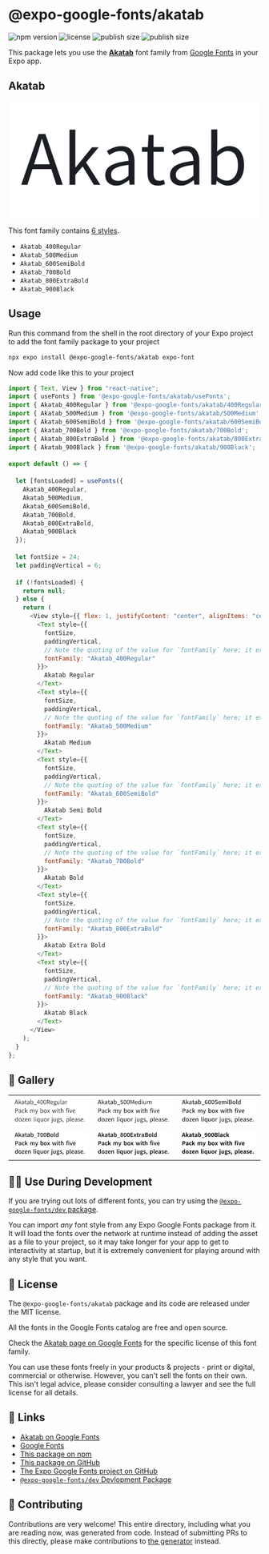 # @expo-google-fonts/akatab

![npm version](https://flat.badgen.net/npm/v/@expo-google-fonts/akatab)
![license](https://flat.badgen.net/github/license/expo/google-fonts)
![publish size](https://flat.badgen.net/packagephobia/install/@expo-google-fonts/akatab)
![publish size](https://flat.badgen.net/packagephobia/publish/@expo-google-fonts/akatab)

This package lets you use the [**Akatab**](https://fonts.google.com/specimen/Akatab) font family from [Google Fonts](https://fonts.google.com/) in your Expo app.

## Akatab

![Akatab](./font-family.png)

This font family contains [6 styles](#-gallery).

- `Akatab_400Regular`
- `Akatab_500Medium`
- `Akatab_600SemiBold`
- `Akatab_700Bold`
- `Akatab_800ExtraBold`
- `Akatab_900Black`

## Usage

Run this command from the shell in the root directory of your Expo project to add the font family package to your project

```sh
npx expo install @expo-google-fonts/akatab expo-font
```

Now add code like this to your project

```js
import { Text, View } from "react-native";
import { useFonts } from '@expo-google-fonts/akatab/useFonts';
import { Akatab_400Regular } from '@expo-google-fonts/akatab/400Regular';
import { Akatab_500Medium } from '@expo-google-fonts/akatab/500Medium';
import { Akatab_600SemiBold } from '@expo-google-fonts/akatab/600SemiBold';
import { Akatab_700Bold } from '@expo-google-fonts/akatab/700Bold';
import { Akatab_800ExtraBold } from '@expo-google-fonts/akatab/800ExtraBold';
import { Akatab_900Black } from '@expo-google-fonts/akatab/900Black';

export default () => {

  let [fontsLoaded] = useFonts({
    Akatab_400Regular, 
    Akatab_500Medium, 
    Akatab_600SemiBold, 
    Akatab_700Bold, 
    Akatab_800ExtraBold, 
    Akatab_900Black
  });

  let fontSize = 24;
  let paddingVertical = 6;

  if (!fontsLoaded) {
    return null;
  } else {
    return (
      <View style={{ flex: 1, justifyContent: "center", alignItems: "center" }}>
        <Text style={{
          fontSize,
          paddingVertical,
          // Note the quoting of the value for `fontFamily` here; it expects a string!
          fontFamily: "Akatab_400Regular"
        }}>
          Akatab Regular
        </Text>
        <Text style={{
          fontSize,
          paddingVertical,
          // Note the quoting of the value for `fontFamily` here; it expects a string!
          fontFamily: "Akatab_500Medium"
        }}>
          Akatab Medium
        </Text>
        <Text style={{
          fontSize,
          paddingVertical,
          // Note the quoting of the value for `fontFamily` here; it expects a string!
          fontFamily: "Akatab_600SemiBold"
        }}>
          Akatab Semi Bold
        </Text>
        <Text style={{
          fontSize,
          paddingVertical,
          // Note the quoting of the value for `fontFamily` here; it expects a string!
          fontFamily: "Akatab_700Bold"
        }}>
          Akatab Bold
        </Text>
        <Text style={{
          fontSize,
          paddingVertical,
          // Note the quoting of the value for `fontFamily` here; it expects a string!
          fontFamily: "Akatab_800ExtraBold"
        }}>
          Akatab Extra Bold
        </Text>
        <Text style={{
          fontSize,
          paddingVertical,
          // Note the quoting of the value for `fontFamily` here; it expects a string!
          fontFamily: "Akatab_900Black"
        }}>
          Akatab Black
        </Text>
      </View>
    );
  }
};
```

## 🔡 Gallery


||||
|-|-|-|
|![Akatab_400Regular](./400Regular/Akatab_400Regular.ttf.png)|![Akatab_500Medium](./500Medium/Akatab_500Medium.ttf.png)|![Akatab_600SemiBold](./600SemiBold/Akatab_600SemiBold.ttf.png)||
|![Akatab_700Bold](./700Bold/Akatab_700Bold.ttf.png)|![Akatab_800ExtraBold](./800ExtraBold/Akatab_800ExtraBold.ttf.png)|![Akatab_900Black](./900Black/Akatab_900Black.ttf.png)||


## 👩‍💻 Use During Development

If you are trying out lots of different fonts, you can try using the [`@expo-google-fonts/dev` package](https://github.com/expo/google-fonts/tree/master/font-packages/dev#readme).

You can import _any_ font style from any Expo Google Fonts package from it. It will load the fonts over the network at runtime instead of adding the asset as a file to your project, so it may take longer for your app to get to interactivity at startup, but it is extremely convenient for playing around with any style that you want.


## 📖 License

The `@expo-google-fonts/akatab` package and its code are released under the MIT license.

All the fonts in the Google Fonts catalog are free and open source.

Check the [Akatab page on Google Fonts](https://fonts.google.com/specimen/Akatab) for the specific license of this font family.

You can use these fonts freely in your products & projects - print or digital, commercial or otherwise. However, you can't sell the fonts on their own. This isn't legal advice, please consider consulting a lawyer and see the full license for all details.

## 🔗 Links

- [Akatab on Google Fonts](https://fonts.google.com/specimen/Akatab)
- [Google Fonts](https://fonts.google.com/)
- [This package on npm](https://www.npmjs.com/package/@expo-google-fonts/akatab)
- [This package on GitHub](https://github.com/expo/google-fonts/tree/master/font-packages/akatab)
- [The Expo Google Fonts project on GitHub](https://github.com/expo/google-fonts)
- [`@expo-google-fonts/dev` Devlopment Package](https://github.com/expo/google-fonts/tree/master/font-packages/dev)

## 🤝 Contributing

Contributions are very welcome! This entire directory, including what you are reading now, was generated from code. Instead of submitting PRs to this directly, please make contributions to [the generator](https://github.com/expo/google-fonts/tree/master/packages/generator) instead.
